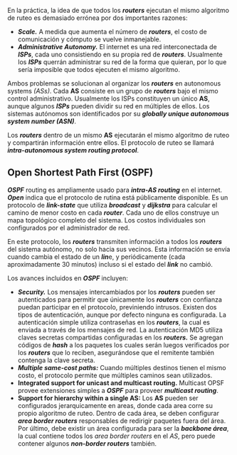 En la práctica, la idea de que todos los ***routers*** ejecutan el mismo algoritmo de ruteo es demasiado errónea por dos importantes razones:

- ***Scale.*** A medida que aumenta el número de ***routers***, el costo de comunicación y cómputo se vuelve inmanejable.
- ***Administrative Autonomy.*** El internet es una red interconectada de ***ISPs***, cada uno consistiendo en su propia red de ***routers***. Usualmente los ***ISPs*** querrán administrar su red de la forma que quieran, por lo que sería imposible que todos ejecuten el mismo algoritmo.

Ambos problemas se solucionan al organizar los ***routers*** en autonomous systems *(ASs)*. Cada **AS** consiste en un grupo de ***routers*** bajo el mismo control administrativo. Usualmente los ISPs constituyen un único **AS**, aunque algunos ***ISPs*** pueden dividir su red en múltiples de ellos. Los sistemas autónomos son identificados por su ***globally unique autonomous system number (ASN)***.

Los ***routers*** dentro de un mismo **AS** ejecutarán el mismo algoritmo de ruteo y compartirán información entre ellos. El protocolo de ruteo se llamará ***intra-autonomous system routing protocol***.

## Open Shortest Path First (OSPF)

***OSPF*** routing es ampliamente usado para ***intra-AS routing*** en el internet. ***Open*** indica que el protocolo de rutina está públicamente disponible. Es un protocolo de ***link-state*** que utiliza ***broadcast*** y ***dijkstra*** para calcular el camino de menor costo en cada ***router***. Cada uno de ellos construye un mapa topológico completo del sistema. Los costos individuales son configurados por el administrador de red.

En este protocolo, los ***routers*** transmiten información a todos los ***routers*** del sistema autónomo, no solo hacia sus vecinos. Esta información se envía cuando cambia el estado de un ***lin***e, y periódicamente (cada aproximadamente 30 minutos) incluso si el estado del ***link*** no cambió.

Los avances incluidos en ***OSPF*** incluyen:

- ***Security.*** Los mensajes intercambiados por los ***routers*** pueden ser autenticados para permitir que únicamente los ***routers*** con confianza puedan participar en el protocolo, previniendo intrusos. Existen dos tipos de autenticación, aunque por defecto ninguna es configurada. La autenticación simple utiliza contraseñas en los ***routers***, la cual es enviada a través de los mensajes de red. La autenticación MD5 utiliza claves secretas compartidas configuradas en los ***routers.*** Se agregan códigos de ***hash*** a los paquetes los cuales serán luegos verificados por los ***routers*** que lo reciben, asegurándose que el remitente también contenga la clave secreta.
- ***Multiple same-cost paths:*** Cuando múltiples destinos tienen el mismo costo, el protocolo permite que múltiples caminos sean utilizados.
- **Integrated support for unicast and multicast routing.** Multicast OPSF provee extensiones simples a ***OSPF*** para proveer ***multicast routing***.
- **Support for hierarchy within a single AS:** Los **AS** pueden ser configurados jerarquicamente en areas, donde cada area corre su propio algoritmo de ruteo. Dentro de cada área, se deben configurar ***area border routers*** responsables de redirigir paquetes fuera del área. Por último, debe existir un área configurada para ser la ***backbone área***, la cual contiene todos los *area border routers* en el *AS*, pero puede contener algunos ***non-border routers*** también.

